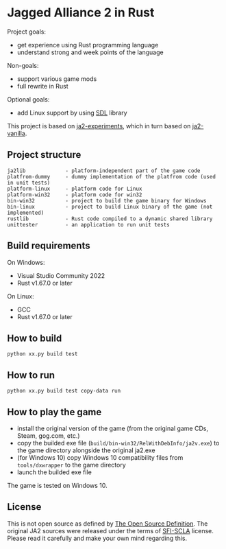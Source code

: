 # Jagged Alliance 2 in Rust

Project goals:
- get experience using Rust programming language
- understand strong and week points of the language

Non-goals:
- support various game mods
- full rewrite in Rust

Optional goals:
- add Linux support by using [SDL](https://www.libsdl.org) library

This project is based on [ja2-experiments](https://github.com/gtrafimenkov/ja2-experiments),
which in turn based on [ja2-vanilla](https://github.com/gtrafimenkov/ja2-vanilla).

## Project structure

```
ja2lib             - platform-independent part of the game code
platfrom-dummy     - dummy implementation of the platfrom code (used in unit tests)
platform-linux     - platform code for Linux
platform-win32     - platform code for win32
bin-win32          - project to build the game binary for Windows
bin-linux          - project to build Linux binary of the game (not implemented)
rustlib            - Rust code compiled to a dynamic shared library
unittester         - an application to run unit tests
```

## Build requirements

On Windows:
- Visual Studio Community 2022
- Rust v1.67.0 or later

On Linux:
- GCC
- Rust v1.67.0 or later

## How to build

```
python xx.py build test
```

## How to run

```
python xx.py build test copy-data run
```

## How to play the game

- install the original version of the game (from the original game CDs, Steam, gog.com, etc.)
- copy the builded exe file (`build/bin-win32/RelWithDebInfo/ja2v.exe`) to the game directory alongside the original ja2.exe
- (for Windows 10) copy Windows 10 compatibility files from `tools/dxwrapper` to the game directory
- launch the builded exe file

The game is tested on Windows 10.

## License

This is not open source as defined by [The Open Source Definition](https://opensource.org/osd/).
The original JA2 sources were released under the terms of [SFI-SCLA](SFI-SCLA.txt) license.
Please read it carefully and make your own mind regarding this.
